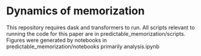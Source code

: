 # Dynamics of memorization
This repository requires dask and transformers to run. All scripts relevant to running the code for this paper are in predictable_memorization/scripts. Figures were generated by notebooks in predictable_memorization/notebooks primarily analysis.ipynb
